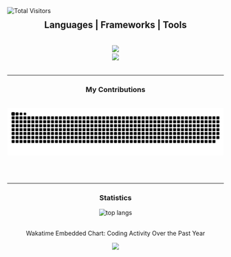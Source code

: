 <img alt="Total Visitors" align="left" src="https://visitor-badge.laobi.icu/badge?page_id=xEdemo.xEdemo" />

<h2 align="center">Languages | Frameworks | Tools</h2>

<br/>
<div align="center">
    <img src="https://skillicons.dev/icons?i=react,vite,mui,html,css,tailwind,redux" /></br>
    <img src="https://skillicons.dev/icons?i=javascript,express,mongodb,regex,nodejs,lua,postman,jest" />
</div>

<br/>
<hr/>

<div align="center">
  <h3>My Contributions</h3>
  <br>
  <img alt="snake eating my contributions" src="https://raw.githubusercontent.com/xEdemo/xEdemo/output/github-contribution-grid-snake.svg" />
  
  <br/><br/>
</div>
<hr/>

<h3 align="center">Statistics</h2>

<div align="center">
    <img width=400 src="https://github-readme-stats.vercel.app/api/top-langs/?username=xEdemo&size_weight=0.5&count_weight=0.5&layout=donut&theme=light&border_radius=10" alt="top langs" />
    <br/><br/>
    <p>Wakatime Embedded Chart: Coding Activity Over the Past Year</p>
    <img height=400 src="https://wakatime.com/share/@018cc20f-9b4e-4a3a-af42-ea8c63858ac9/d841b018-5060-44ee-8532-e377eef3d350.svg" />
</div>
